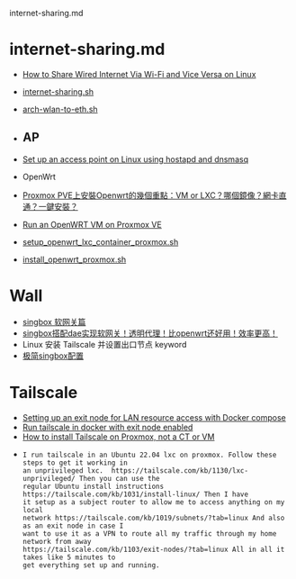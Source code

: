 internet-sharing.md

# internet-sharing.md
- [How to Share Wired Internet Via Wi-Fi and Vice Versa on Linux](https://www.tecmint.com/share-internet-in-linux/)
- [internet-sharing.sh](https://gist.github.com/EnigmaCurry/34fd778ad8108b2212a4e0547a51fe5c)
- [arch-wlan-to-eth.sh](https://gist.github.com/dimkouv/8aa8e509f562b103fe20a51cffc1af1c)
- ## AP
- [Set up an access point on Linux using hostapd and dnsmasq](https://finchsec-1672417305892.hashnode.dev/linux-ap-hostapd-dnsmasq-dhcp)

- OpenWrt
- [Proxmox PVE上安裝Openwrt的幾個重點：VM or LXC？哪個鏡像？網卡直通？一鍵安裝？](https://upsangel.com/openwrt/how-to-install-openwrt-on-proxmox/)
- [Run an OpenWRT VM on Proxmox VE](https://i12bretro.github.io/tutorials/0405.html)
- [setup_openwrt_lxc_container_proxmox.sh](https://gist.github.com/suuhm/053f819b000bee4af922d66ff6c5d32e)
- [install_openwrt_proxmox.sh](https://gist.github.com/jaminmc/7e786a8947746439f7b8a8e2726e629d)

# Wall
- [singbox 软网关篇](https://www.byxiao.top/archives/singboxForLinux)
- [singbox搭配dae实现软网关！透明代理！比openwrt还好用！效率更高！](https://www.youtube.com/watch?v=OpcDct3cqPI&t=743s)
- Linux 安装 Tailscale 并设置出口节点 keyword
- [极简singbox配置](https://linux.do/t/topic/649153)

# Tailscale
- [Setting up an exit node for LAN resource access with Docker compose](https://mazmr.com/posts/tailscale_exit-node_lan-access/)
- [Run tailscale in docker with exit node enabled](https://dausruddin.com/run-tailscale-in-docker-with-exit-node-enabled/)
- [How to install Tailscale on Proxmox, not a CT or VM](https://www.reddit.com/r/Proxmox/comments/17rpsgz/how_to_install_tailscale_on_proxmox_not_a_ct_or_vm/)
- ```
  I run tailscale in an Ubuntu 22.04 lxc on proxmox. Follow these steps to get it working in
  an unprivileged lxc.  https://tailscale.com/kb/1130/lxc-unprivileged/ Then you can use the
  regular Ubuntu install instructions https://tailscale.com/kb/1031/install-linux/ Then I have
  it setup as a subject router to allow me to access anything on my local
  network https://tailscale.com/kb/1019/subnets/?tab=linux And also as an exit node in case I
  want to use it as a VPN to route all my traffic through my home network from away
  https://tailscale.com/kb/1103/exit-nodes/?tab=linux All in all it takes like 5 minutes to
  get everything set up and running.
  ```
